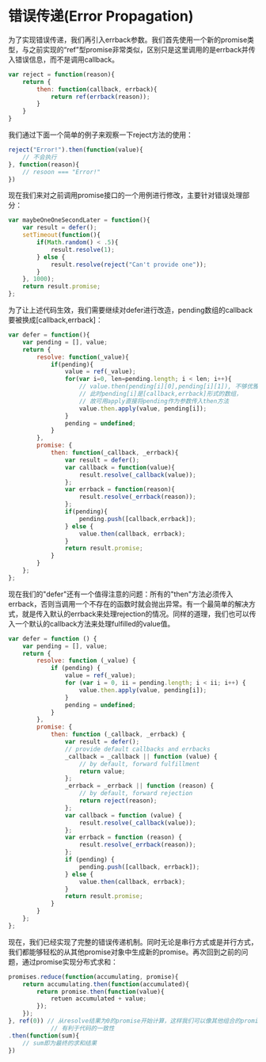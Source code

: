 # 错误传递\(Error Propagation\)

为了实现错误传递，我们再引入errback参数。我们首先使用一个新的promise类型，与之前实现的“ref”型promise非常类似，区别只是这里调用的是errback并传入错误信息，而不是调用callback。

```javascript
var reject = function(reason){
    return {
        then: function(callback, errback){
            return ref(errback(reason));
        }
    }
}
```

我们通过下面一个简单的例子来观察一下reject方法的使用：

```javascript
reject("Error!").then(function(value){
    // 不会执行
}, function(reason){
    // resoon === "Error!"
})
```

现在我们来对之前调用promise接口的一个用例进行修改，主要针对错误处理部分：

```javascript
var maybeOneOneSecondLater = function(){
    var result = defer();
    setTimeout(function(){
        if(Math.random() < .5){
            result.resolve(1);
        } else {
            result.resolve(reject("Can't provide one"));
        }
    }, 1000);
    return result.promise;
};
```

为了让上述代码生效，我们需要继续对defer进行改造，pending数组的callback要被换成\[callback,errback\]：

```javascript
var defer = function(){
    var pending = [], value;
    return {
        resolve: function(_value){
            if(pending){
                value = ref(_value);
                for(var i=0, len=pending.length; i < len; i++){
                    // value.then(pending[i][0],pending[i][1]), 不够优雅
                    // 此时pending[i]是[callback,errback]形式的数组，
                    // 故可用apply直接将pending作为参数传入then方法
                    value.then.apply(value, pending[i]);
                }
                pending = undefined;
            }
        },
        promise: {
            then: function(_callback, _errback){
                var result = defer();
                var callback = function(value){
                    result.resolve(_callback(value));
                };
                var errback = function(reason){
                    result.resolve(_errback(reason));
                };
                if(pending){
                    pending.push([callback,errback]);
                } else {
                    value.then(callback, errback);
                }
                return result.promise;
            }
        }
    };
};
```

现在我们的"defer"还有一个值得注意的问题：所有的"then"方法必须传入errback，否则当调用一个不存在的函数时就会抛出异常。有一个最简单的解决方式，就是传入默认的errback来处理rejection的情况。同样的道理，我们也可以传入一个默认的callback方法来处理fulfilled的value值。

```javascript
var defer = function () {
    var pending = [], value;
    return {
        resolve: function (_value) {
            if (pending) {
                value = ref(_value);
                for (var i = 0, ii = pending.length; i < ii; i++) {
                    value.then.apply(value, pending[i]);
                }
                pending = undefined;
            }
        },
        promise: {
            then: function (_callback, _errback) {
                var result = defer();
                // provide default callbacks and errbacks
                _callback = _callback || function (value) {
                    // by default, forward fulfillment
                    return value;
                };
                _errback = _errback || function (reason) {
                    // by default, forward rejection
                    return reject(reason);
                };
                var callback = function (value) {
                    result.resolve(_callback(value));
                };
                var errback = function (reason) {
                    result.resolve(_errback(reason));
                };
                if (pending) {
                    pending.push([callback, errback]);
                } else {
                    value.then(callback, errback);
                }
                return result.promise;
            }
        }
    };
};
```

现在，我们已经实现了完整的错误传递机制。同时无论是串行方式或是并行方式，我们都能够轻松的从其他promise对象中生成新的promise。再次回到之前的问题，通过promise实现分布式求和：

```javascript
promises.reduce(function(accumulating, promise){
    return accumulating.then(function(accumulated){
        return promise.then(function(value){
            retuen accumulated + value;
        });
    });
}, ref(0)) // 从resolve结果为0的promise开始计算，这样我们可以像其他组合的promise一样调用then方法
            // 有利于代码的一致性
.then(function(sum){
    // sum即为最终的求和结果
})
```

